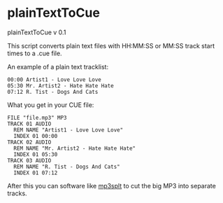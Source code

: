# plainTextToCue 
 plainTextToCue v 0.1
 
 This script converts plain text files with HH:MM:SS or MM:SS track start times to a .cue file.

 An example of a plain text tracklist:

    00:00 Artist1 - Love Love Love
    05:30 Mr. Artist2 - Hate Hate Hate
    07:12 R. Tist - Dogs And Cats
 
 What you get in your CUE file:

    FILE "file.mp3" MP3
    TRACK 01 AUDIO
      REM NAME "Artist1 - Love Love Love"
      INDEX 01 00:00
    TRACK 02 AUDIO
      REM NAME "Mr. Artist2 - Hate Hate Hate"
      INDEX 01 05:30
    TRACK 03 AUDIO
      REM NAME "R. Tist - Dogs And Cats"
      INDEX 01 07:12

 After this you can software like [mp3splt](https://sourceforge.net/projects/mp3splt/) to cut the big MP3 into separate tracks.
